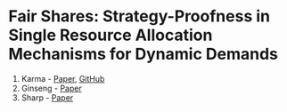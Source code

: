 # Fair Shares: Strategy-Proofness in Single Resource Allocation Mechanisms for Dynamic Demands

1. Karma - [Paper](https://arxiv.org/pdf/2305.17222.pdf), [GitHub](https://github.com/resource-disaggregation/karma)
2. Ginseng - [Paper](http://www.mulix.org/pubs/cloud/ginseng-vee14.pdf)
3. Sharp - [Paper](https://www.cs.cornell.edu/people/egs/cs615-spring06/sharp-barter.pdf)